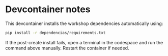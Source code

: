 # Devcontainer notes

This devcontainer installs the workshop dependencies automatically using:

```bash
pip install -r dependencias/requirements.txt
```

If the post-create install fails, open a terminal in the codespace and run the command above manually. Restart the container if needed.

